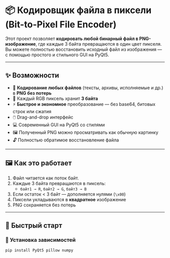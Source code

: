# 📦 Кодировщик файла в пиксели (Bit-to-Pixel File Encoder)

Этот проект позволяет **кодировать любой бинарный файл в PNG-изображение**, где каждые 3 байта превращаются в один цвет пикселя. Вы можете полностью восстановить исходный файл из изображения — с помощью простого и стильного GUI на PyQt5.

---

## ✨ Возможности

- 🔁 **Кодирование любых файлов** (тексты, архивы, исполняемые и др.) в **PNG без потерь**
- 🎨 Каждый RGB пиксель хранит **3 байта**
- ⚡ **Быстрое и экономное** преобразование — без base64, битовых строк или сжатия
- 🖱️ Drag-and-drop интерфейс
- 💻 Современный GUI на PyQt5 со стилями
- 🖼️ Полученный PNG можно просматривать как обычную картинку
- 🔓 Полностью обратимое восстановление файла

---

## 🖼️ Как это работает

1. Файл читается как поток байт.
2. Каждые 3 байта превращаются в пиксель:
   - `байт1 → R`, `байт2 → G`, `байт3 → B`
3. Если остаток < 3 байт — дополняется нулями (`\x00`)
4. Пиксели укладываются в **квадратное** изображение
5. PNG сохраняется без потерь

---

## 🚀 Быстрый старт

### 🔧 Установка зависимостей

```bash
pip install PyQt5 pillow numpy
